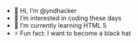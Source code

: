 - 👋 Hi, I’m @yndhacker
- 👀 I’m interested in coding these days
- 🌱 I’m currently learning HTML 5
- ⚡ Fun fact: I want to become a black hat
